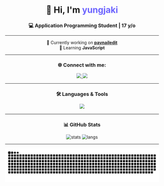 <!-- Header -->
<h1 align="center">👋 Hi, I'm <span style="color:#6C63FF">yungjaki</span></h1>
<h3 align="center">💻 Application Programming Student | 17 y/o</h3>

---

<!-- About Me -->
<p align="center">
  🔭 Currently working on <a href="https://pavnailed.it" target="_blank"><b>pavnailedit</b></a><br>
  🌱 Learning <b>JavaScript</b><br>
</p>

---

<!-- Socials -->
<h3 align="center">🌐 Connect with me:</h3>
<p align="center">
  <a href="https://dimitardimitrov.vercel.app" target="_blank">
    <img src="https://img.shields.io/badge/Portfolio-%230A66C2.svg?&style=for-the-badge&logo=vercel&logoColor=white" />
  </a>
  <a href="https://discordapp.com/users/801024130526085121" target="_blank">
    <img src="https://img.shields.io/badge/Discord-yungjaki%232009-%237289DA?style=for-the-badge&logo=discord&logoColor=white" />
  </a>
</p>

---

<!-- Tech Stack -->
<h3 align="center">🛠️ Languages & Tools</h3>
<p align="center">
  <img src="https://skillicons.dev/icons?i=c,cpp,cs,dotnet,electron,heroku,html,js,kotlin,mongodb,objc,python" />
</p>

---

<!-- GitHub Stats -->
<h3 align="center">📊 GitHub Stats</h3>
<p align="center">
  <img src="https://github-readme-stats.vercel.app/api?username=yungjaki&show_icons=true&theme=radical" alt="stats" height="165"/>
  <img src="https://github-readme-stats.vercel.app/api/top-langs/?username=yungjaki&layout=compact&theme=radical" alt="langs" height="165"/>
</p>

---

<!-- Footer Animation -->
<p align="center">
  <img src="https://raw.githubusercontent.com/Platane/snk/output/github-contribution-grid-snake.svg" alt="snake animation"/>
</p>
